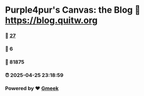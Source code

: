 # Purple4pur's Canvas: the Blog :link: https://blog.quitw.org 
### :page_facing_up: [27](https://blog.quitw.org/tag.html) 
### :speech_balloon: 6 
### :hibiscus: 81875 
### :alarm_clock: 2025-04-25 23:18:59 
### Powered by :heart: [Gmeek](https://github.com/Meekdai/Gmeek)
